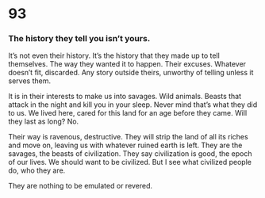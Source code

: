 # 93

### The history they tell you isn’t yours.

It’s not even their history. It’s the history that they made up to tell themselves. The way they wanted it to happen. Their excuses. Whatever doesn’t fit, discarded. Any story outside theirs, unworthy of telling unless it serves them. 

It is in their interests to make us into savages. Wild animals. Beasts that attack in the night and kill you in your sleep. Never mind that’s what they did to us. We lived here, cared for this land for an age before they came. Will they last as long? No. 

Their way is ravenous, destructive. They will strip the land of all its riches and move on, leaving us with whatever ruined earth is left. They are the savages, the beasts of civilization. They say civilization is good, the epoch of our lives. We should want to be civilized. But I see what civilized people do, who they are. 

They are nothing to be emulated or revered. 